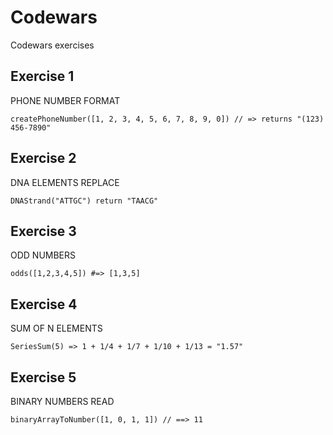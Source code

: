 # Codewars
Codewars exercises

## Exercise 1
PHONE NUMBER FORMAT

`createPhoneNumber([1, 2, 3, 4, 5, 6, 7, 8, 9, 0]) // => returns "(123) 456-7890"`
## Exercise 2
DNA ELEMENTS REPLACE

`DNAStrand("ATTGC") return "TAACG"`

## Exercise 3
ODD NUMBERS

`odds([1,2,3,4,5]) #=> [1,3,5]`

## Exercise 4
SUM OF N ELEMENTS

`SeriesSum(5) => 1 + 1/4 + 1/7 + 1/10 + 1/13 = "1.57"`

## Exercise 5
BINARY NUMBERS READ

`binaryArrayToNumber([1, 0, 1, 1]) // ==> 11`